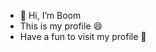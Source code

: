 - 👋 Hi, I’m Boom
- This is my profile 😄
- Have a fun to visit my profile 👋

<!---
unknowguy2001/unknowguy2001 is a ✨ special ✨ repository because its `README.md` (this file) appears on your GitHub profile.
You can click the Preview link to take a look at your changes.
--->

